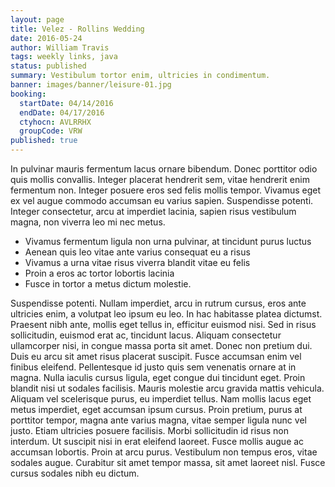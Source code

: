 ```yaml
---
layout: page
title: Velez - Rollins Wedding
date: 2016-05-24
author: William Travis
tags: weekly links, java
status: published
summary: Vestibulum tortor enim, ultricies in condimentum.
banner: images/banner/leisure-01.jpg
booking:
  startDate: 04/14/2016
  endDate: 04/17/2016
  ctyhocn: AVLRRHX
  groupCode: VRW
published: true
---
```

In pulvinar mauris fermentum lacus ornare bibendum. Donec porttitor odio quis mollis convallis. Integer placerat hendrerit sem, vitae hendrerit enim fermentum non. Integer posuere eros sed felis mollis tempor. Vivamus eget ex vel augue commodo accumsan eu varius sapien. Suspendisse potenti. Integer consectetur, arcu at imperdiet lacinia, sapien risus vestibulum magna, non viverra leo mi nec metus.

* Vivamus fermentum ligula non urna pulvinar, at tincidunt purus luctus
* Aenean quis leo vitae ante varius consequat eu a risus
* Vivamus a urna vitae risus viverra blandit vitae eu felis
* Proin a eros ac tortor lobortis lacinia
* Fusce in tortor a metus dictum molestie.

Suspendisse potenti. Nullam imperdiet, arcu in rutrum cursus, eros ante ultricies enim, a volutpat leo ipsum eu leo. In hac habitasse platea dictumst. Praesent nibh ante, mollis eget tellus in, efficitur euismod nisi. Sed in risus sollicitudin, euismod erat ac, tincidunt lacus. Aliquam consectetur ullamcorper nisi, in congue massa porta sit amet. Donec non pretium dui. Duis eu arcu sit amet risus placerat suscipit.
Fusce accumsan enim vel finibus eleifend. Pellentesque id justo quis sem venenatis ornare at in magna. Nulla iaculis cursus ligula, eget congue dui tincidunt eget. Proin blandit nisi ut sodales facilisis. Mauris molestie arcu gravida mattis vehicula. Aliquam vel scelerisque purus, eu imperdiet tellus. Nam mollis lacus eget metus imperdiet, eget accumsan ipsum cursus. Proin pretium, purus at porttitor tempor, magna ante varius magna, vitae semper ligula nunc vel justo. Etiam ultricies posuere facilisis. Morbi sollicitudin id risus non interdum. Ut suscipit nisi in erat eleifend laoreet. Fusce mollis augue ac accumsan lobortis. Proin at arcu purus. Vestibulum non tempus eros, vitae sodales augue. Curabitur sit amet tempor massa, sit amet laoreet nisl. Fusce cursus sodales nibh eu dictum.
